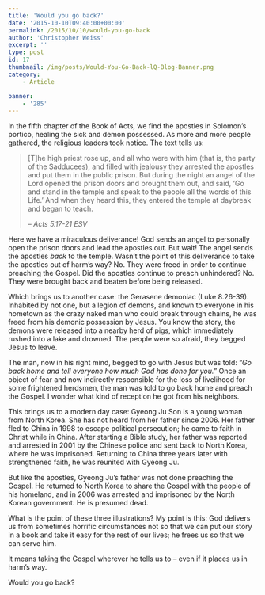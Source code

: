 ```yaml
---
title: 'Would you go back?'
date: '2015-10-10T09:40:00+00:00'
permalink: /2015/10/10/would-you-go-back
author: 'Christopher Weiss'
excerpt: ''
type: post
id: 17
thumbnail: /img/posts/Would-You-Go-Back-lQ-Blog-Banner.png
category:
    - Article

banner:
    - '285'
---
```

In the fifth chapter of the Book of Acts, we find the apostles in Solomon’s portico, healing the sick and demon possessed. As more and more people gathered, the religious leaders took notice. The text tells us:

> \[T\]he high priest rose up, and all who were with him (that is, the party of the Sadducees), and filled with jealousy they arrested the apostles and put them in the public prison. But during the night an angel of the Lord opened the prison doors and brought them out, and said, ‘Go and stand in the temple and speak to the people all the words of this Life.’ And when they heard this, they entered the temple at daybreak and began to teach.
> 
> <cite>– Acts 5.17-21 ESV</cite>

Here we have a miraculous deliverance! God sends an angel to personally open the prison doors and lead the apostles out. But wait! The angel sends the apostles *back* to the temple. Wasn’t the point of this deliverance to take the apostles out of harm’s way? No. They were freed in order to continue preaching the Gospel. Did the apostles continue to preach unhindered? No. They were brought back and beaten before being released.

Which brings us to another case: the Gerasene demoniac (Luke 8.26-39). Inhabited by not one, but a legion of demons, and known to everyone in his hometown as the crazy naked man who could break through chains, he was freed from his demonic possession by Jesus. You know the story, the demons were released into a nearby herd of pigs, which immediately rushed into a lake and drowned. The people were so afraid, they begged Jesus to leave.

The man, now in his right mind, begged to go with Jesus but was told: “*Go back home and tell everyone how much God has done for you.*” Once an object of fear and now indirectly responsible for the loss of livelihood for some frightened herdsmen, the man was told to go back home and preach the Gospel. I wonder what kind of reception he got from his neighbors.

This brings us to a modern day case: Gyeong Ju Son is a young woman from North Korea. She has not heard from her father since 2006. Her father fled to China in 1998 to escape political persecution; he came to faith in Christ while in China. After starting a Bible study, her father was reported and arrested in 2001 by the Chinese police and sent back to North Korea, where he was imprisoned. Returning to China three years later with strengthened faith, he was reunited with Gyeong Ju.

But like the apostles, Gyeong Ju’s father was not done preaching the Gospel. He returned to North Korea to share the Gospel with the people of his homeland, and in 2006 was arrested and imprisoned by the North Korean government. He is presumed dead.

What is the point of these three illustrations? My point is this: God delivers us from sometimes horrific circumstances not so that we can put our story in a book and take it easy for the rest of our lives; he frees us so that we can serve him.

It means taking the Gospel wherever he tells us to – even if it places us in harm’s way.

Would you go back?